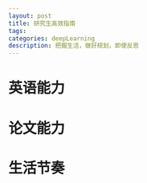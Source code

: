 ```yaml
---
layout: post
title: 研究生高效指南
tags:
categories: deepLearning
description: 把握生活，做好规划，即使反思
---
```


# 英语能力
# 论文能力
# 生活节奏
